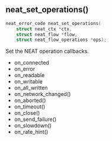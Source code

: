 ## neat_set_operations()
```c
neat_error_code neat_set_operations(
    struct neat_ctx *ctx,
    struct neat_flow *flow,
    struct neat_flow_operations *ops);
```
Set the NEAT operation callbacks.

* on_connected
* on_error
* on_readable
* on_writable
* on_all_written
* on_network_changed()
* on_aborted()
* on_timeout()
* on_close()
* on_send_failure()
* on_slowdown()
* on_rate_hint()

